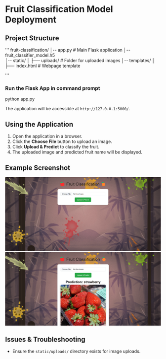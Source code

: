 # Fruit Classification Model Deployment

## Project Structure
'''
fruit-classification/
│-- app.py                # Main Flask application
│--fruit_classifier_model.h5  
│-- static/
│   ├── uploads/          # Folder for uploaded images
│-- templates/
│   ├── index.html        # Webpage template

'''
###  Run the Flask App in command prompt

python app.py


The application will be accessible at `http://127.0.0.1:5000/`.

## Using the Application
1. Open the application in a browser.
2. Click the **Choose File** button to upload an image.
3. Click **Upload & Predict** to classify the fruit.
4. The uploaded image and predicted fruit name will be displayed.

## Example Screenshot

![Deployed Screenshot](Deployment/before.png)
![Output Screenshot](Deployment/after.png)

## Issues & Troubleshooting
- Ensure the `static/uploads/` directory exists for image uploads.

